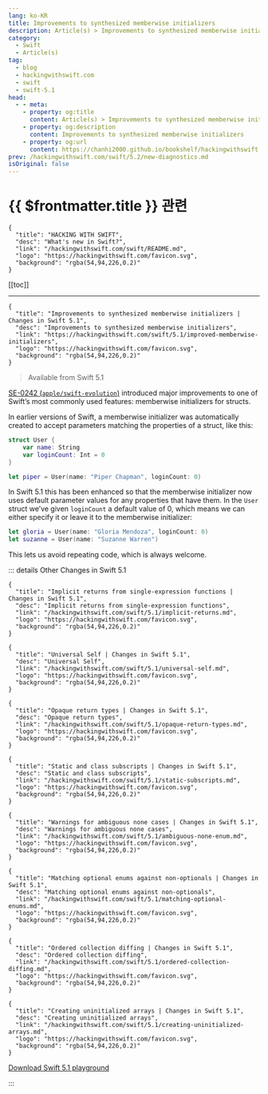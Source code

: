 ```yaml
---
lang: ko-KR
title: Improvements to synthesized memberwise initializers
description: Article(s) > Improvements to synthesized memberwise initializers
category:
  - Swift
  - Article(s)
tag: 
  - blog
  - hackingwithswift.com
  - swift
  - swift-5.1
head:
  - - meta:
    - property: og:title
      content: Article(s) > Improvements to synthesized memberwise initializers
    - property: og:description
      content: Improvements to synthesized memberwise initializers
    - property: og:url
      content: https://chanhi2000.github.io/bookshelf/hackingwithswift.com/swift/5.1/improved-memberwise-initializers.html
prev: /hackingwithswift.com/swift/5.2/new-diagnostics.md
isOriginal: false
---
```


# {{ $frontmatter.title }} 관련

```component VPCard
{
  "title": "HACKING WITH SWIFT",
  "desc": "What's new in Swift?",
  "link": "/hackingwithswift.com/swift/README.md",
  "logo": "https://hackingwithswift.com/favicon.svg",
  "background": "rgba(54,94,226,0.2)"
}
```

[[toc]]

---

```component VPCard
{
  "title": "Improvements to synthesized memberwise initializers | Changes in Swift 5.1",
  "desc": "Improvements to synthesized memberwise initializers",
  "link": "https://hackingwithswift.com/swift/5.1/improved-memberwise-initializers", 
  "logo": "https://hackingwithswift.com/favicon.svg",
  "background": "rgba(54,94,226,0.2)"
}
```

> Available from Swift 5.1

[SE-0242 (<FontIcon icon="iconfont icon-github"/>`apple/swift-evolution`)](https://github.com/apple/swift-evolution/blob/master/proposals/0242-default-values-memberwise.md) introduced major improvements to one of Swift’s most commonly used features: memberwise initializers for structs.

In earlier versions of Swift, a memberwise initializer was automatically created to accept parameters matching the properties of a struct, like this:

```swift
struct User {
    var name: String
    var loginCount: Int = 0
}

let piper = User(name: "Piper Chapman", loginCount: 0)
```

In Swift 5.1 this has been enhanced so that the memberwise initializer now uses default parameter values for any properties that have them. In the `User` struct we’ve given `loginCount` a default value of 0, which means we can either specify it or leave it to the memberwise initializer:

```swift
let gloria = User(name: "Gloria Mendoza", loginCount: 0)
let suzanne = User(name: "Suzanne Warren")
```

This lets us avoid repeating code, which is always welcome.

::: details Other Changes in Swift 5.1
<!-- 
```component VPCard
{
  "title": "Improvements to synthesized memberwise initializers | Changes in Swift 5.1",
  "desc": "Improvements to synthesized memberwise initializers",
  "link": "/hackingwithswift.com/swift/5.1/improved-memberwise-initializers.md",
  "logo": "https://hackingwithswift.com/favicon.svg",
  "background": "rgba(54,94,226,0.2)"
}
```
-->
```component VPCard
{
  "title": "Implicit returns from single-expression functions | Changes in Swift 5.1",
  "desc": "Implicit returns from single-expression functions",
  "link": "/hackingwithswift.com/swift/5.1/implicit-returns.md",
  "logo": "https://hackingwithswift.com/favicon.svg",
  "background": "rgba(54,94,226,0.2)"
}
```

```component VPCard
{
  "title": "Universal Self | Changes in Swift 5.1",
  "desc": "Universal Self",
  "link": "/hackingwithswift.com/swift/5.1/universal-self.md",
  "logo": "https://hackingwithswift.com/favicon.svg",
  "background": "rgba(54,94,226,0.2)"
}
```

```component VPCard
{
  "title": "Opaque return types | Changes in Swift 5.1",
  "desc": "Opaque return types",
  "link": "/hackingwithswift.com/swift/5.1/opaque-return-types.md",
  "logo": "https://hackingwithswift.com/favicon.svg",
  "background": "rgba(54,94,226,0.2)"
}
```

```component VPCard
{
  "title": "Static and class subscripts | Changes in Swift 5.1",
  "desc": "Static and class subscripts",
  "link": "/hackingwithswift.com/swift/5.1/static-subscripts.md",
  "logo": "https://hackingwithswift.com/favicon.svg",
  "background": "rgba(54,94,226,0.2)"
}
```

```component VPCard
{
  "title": "Warnings for ambiguous none cases | Changes in Swift 5.1",
  "desc": "Warnings for ambiguous none cases",
  "link": "/hackingwithswift.com/swift/5.1/ambiguous-none-enum.md",
  "logo": "https://hackingwithswift.com/favicon.svg",
  "background": "rgba(54,94,226,0.2)"
}
```

```component VPCard
{
  "title": "Matching optional enums against non-optionals | Changes in Swift 5.1",
  "desc": "Matching optional enums against non-optionals",
  "link": "/hackingwithswift.com/swift/5.1/matching-optional-enums.md",
  "logo": "https://hackingwithswift.com/favicon.svg",
  "background": "rgba(54,94,226,0.2)"
}
```

```component VPCard
{
  "title": "Ordered collection diffing | Changes in Swift 5.1",
  "desc": "Ordered collection diffing",
  "link": "/hackingwithswift.com/swift/5.1/ordered-collection-diffing.md",
  "logo": "https://hackingwithswift.com/favicon.svg",
  "background": "rgba(54,94,226,0.2)"
}
```

```component VPCard
{
  "title": "Creating uninitialized arrays | Changes in Swift 5.1",
  "desc": "Creating uninitialized arrays",
  "link": "/hackingwithswift.com/swift/5.1/creating-uninitialized-arrays.md",
  "logo": "https://hackingwithswift.com/favicon.svg",
  "background": "rgba(54,94,226,0.2)"
}
```

[<FontIcon icon="fas fa-file-zipper"/>Download Swift 5.1 playground](https://hackingwithswift.com/files/playgrounds/swift/playground-5-0-to-5-1.playground.zip)

:::


